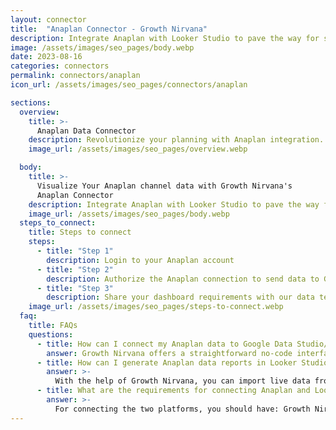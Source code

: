 ```yaml
---
layout: connector
title:  "Anaplan Connector - Growth Nirvana"
description: Integrate Anaplan with Looker Studio to pave the way for strategic planning powered by data insights.
image: /assets/images/seo_pages/body.webp
date: 2023-08-16
categories: connectors
permalink: connectors/anaplan
icon_url: /assets/images/seo_pages/connectors/anaplan

sections:
  overview:
    title: >-
      Anaplan Data Connector
    description: Revolutionize your planning with Anaplan integration. Seamlessly integrate your planning and forecasting data with Looker Studio's analytical prowess, empowering you to transform plans into actionable insights.
    image_url: /assets/images/seo_pages/overview.webp

  body:
    title: >-
      Visualize Your Anaplan channel data with Growth Nirvana's
      Anaplan Connector
    description: Integrate Anaplan with Looker Studio to pave the way for strategic planning powered by data insights.
    image_url: /assets/images/seo_pages/body.webp
  steps_to_connect:
    title: Steps to connect
    steps:
      - title: "Step 1"
        description: Login to your Anaplan account
      - title: "Step 2"
        description: Authorize the Anaplan connection to send data to Growth Nirvana
      - title: "Step 3"
        description: Share your dashboard requirements with our data team. We will build the report for you.
    image_url: /assets/images/seo_pages/steps-to-connect.webp
  faq:
    title: FAQs
    questions:
      - title: How can I connect my Anaplan data to Google Data Studio/Looker Studio?
        answer: Growth Nirvana offers a straightforward no-code interface to connect to Anaplan data sources.
      - title: How can I generate Anaplan data reports in Looker Studio?
        answer: >-
          With the help of Growth Nirvana, you can import live data from Anaplan into Looker Studio. These data can be viewed in charts, tables, and dashboards to generate branded reports that can be shared instantly.
      - title: What are the requirements for connecting Anaplan and Looker Studio?
        answer: >-
          For connecting the two platforms, you should have: Growth Nirvana Account and Anaplan Ads Account
---
```


